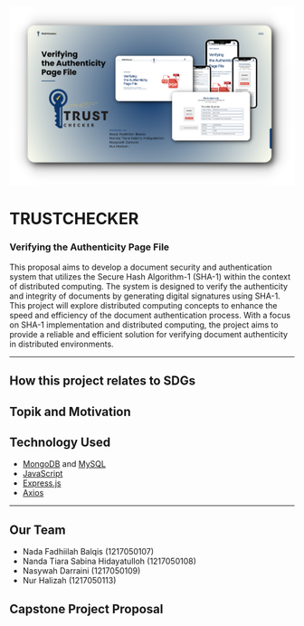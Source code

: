 ![alt text](https://github.com/iniara/trustchecker/blob/main/Doc/Cover.png?raw=true)
# TRUSTCHECKER
### Verifying the Authenticity Page File
This proposal aims to develop a document security and authentication system that utilizes the Secure Hash Algorithm-1 (SHA-1) within the context of distributed computing. The system is designed to verify the authenticity and integrity of documents by generating digital signatures using SHA-1. This project will explore distributed computing concepts to enhance the speed and efficiency of the document authentication process. With a focus on SHA-1 implementation and distributed computing, the project aims to provide a reliable and efficient solution for verifying document authenticity in distributed environments.

---

## How this project relates to SDGs

## Topik and Motivation

## Technology Used
- [MongoDB](https://www.mongodb.com/ja-jp) and [MySQL](https://www.mysql.com/)
- [JavaScript](https://www.javascript.com/)
- [Express.js](https://expressjs.com/)
- [Axios](https://axios-http.com/docs/intro) 

---

## Our Team
- Nada Fadhiilah Balqis (1217050107)
- Nanda Tiara Sabina Hidayatulloh (1217050108)
- Nasywah Darraini (1217050109)
- Nur Halizah (1217050113)

## Capstone Project Proposal
